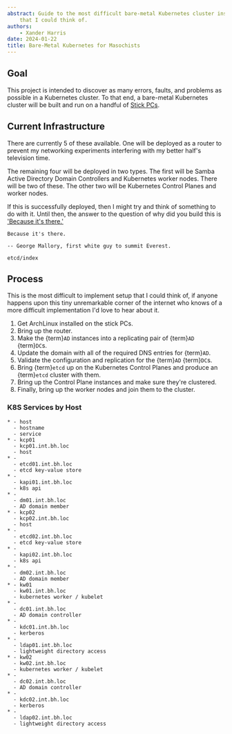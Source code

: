 ```yaml
---
abstract: Guide to the most difficult bare-metal Kubernetes cluster installation
    that I could think of.
authors:
    - Xander Harris
date: 2024-01-22
title: Bare-Metal Kubernetes for Masochists
---
```


## Goal

This project is intended to discover as many errors, faults, and problems as
possible in a Kubernetes cluster. To that end, a bare-metal Kubernetes cluster
will be built and run on a handful of [Stick PCs](https://a.co/d/d4H8iH7).

## Current Infrastructure

There are currently 5 of these available. One will be deployed as a router
to prevent my networking experiments interfering with my better half's
television time.

The remaining four will be deployed in two types. The first will be
Samba Active Directory Domain Controllers and Kubernetes worker nodes. There
will be two of these. The other two will be Kubernetes Control Planes and
worker nodes.

If this is successfully deployed, then I might try and think of something to do
with it. Until then, the answer to the question of why did you build this is
['Because it's there.'](http://scihi.org/george-mallory-mount-everest/)

```{epigraph}
Because it's there.

-- George Mallory, first white guy to summit Everest.
```

```{toctree}
etcd/index
```

## Process

This is the most difficult to implement setup that I could think of, if anyone
happens upon this tiny unremarkable corner of the internet who knows of a
more difficult implementation I'd love to hear about it.

1. Get ArchLinux installed on the stick PCs.
2. Bring up the router.
3. Make the {term}`AD` instances into a replicating pair of {term}`AD` {term}`DC`s.
4. Update the domain with all of the required DNS entries for {term}`AD`.
5. Validate the configuration and replication for the {term}`AD` {term}`DC`s.
6. Bring {term}`etcd` up on the Kubernetes Control Planes and produce an {term}`etcd` cluster with them.
7. Bring up the Control Plane instances and make sure they're clustered.
8. Finally, bring up the worker nodes and join them to the cluster.

### K8S Services by Host

```{list-table}
* - host
  - hostname
  - service
* - kcp01
  - kcp01.int.bh.loc
  - host
* -
  - etcd01.int.bh.loc
  - etcd key-value store
* -
  - kapi01.int.bh.loc
  - k8s api
* -
  - dm01.int.bh.loc
  - AD domain member
* - kcp02
  - kcp02.int.bh.loc
  - host
* -
  - etcd02.int.bh.loc
  - etcd key-value store
* -
  - kapi02.int.bh.loc
  - k8s api
* -
  - dm02.int.bh.loc
  - AD domain member
* - kw01
  - kw01.int.bh.loc
  - kubernetes worker / kubelet
* -
  - dc01.int.bh.loc
  - AD domain controller
* -
  - kdc01.int.bh.loc
  - kerberos
* -
  - ldap01.int.bh.loc
  - lightweight directory access
* - kw02
  - kw02.int.bh.loc
  - kubernetes worker / kubelet
* -
  - dc02.int.bh.loc
  - AD domain controller
* -
  - kdc02.int.bh.loc
  - kerberos
* -
  - ldap02.int.bh.loc
  - lightweight directory access
```
